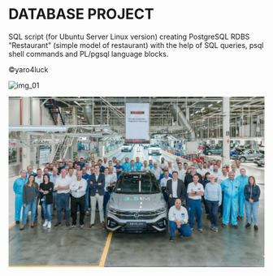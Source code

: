 # DATABASE PROJECT
SQL script (for Ubuntu Server Linux version) creating PostgreSQL RDBS "Restaurant" (simple model of restaurant) with the help of SQL queries, psql shell commands and PL/pgsql language blocks.

:copyright:yaro4luck

![img_01](https://user-images.githubusercontent.com/112153257/199541707-1adae83a-de3a-44e7-8fe2-ad6ef0a60621.jpg)

![new_img](img_001.jpg)
